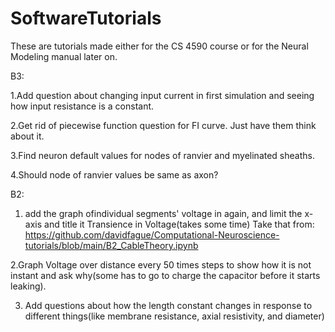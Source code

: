 # SoftwareTutorials
These are tutorials made either for the CS 4590 course or for the Neural Modeling manual later on.


B3:

1.Add question about changing input current in first simulation and seeing how input resistance is a constant.

2.Get rid of piecewise function question for FI curve. Just have them think about it.

3.Find neuron default values for nodes of ranvier and myelinated sheaths.

4.Should node of ranvier values be same as axon?



B2:
1. add the graph ofindividual segments' voltage in again, and limit the x-axis and title it Transience in Voltage(takes some time) Take that from:
https://github.com/davidfague/Computational-Neuroscience-tutorials/blob/main/B2_CableTheory.ipynb

2.Graph Voltage over distance every 50 times steps to show how it is not instant and ask why(some has to go to charge the capacitor before it starts leaking). 

3. Add questions about how the length constant changes in response to different things(like membrane resistance, axial resistivity, and diameter)


